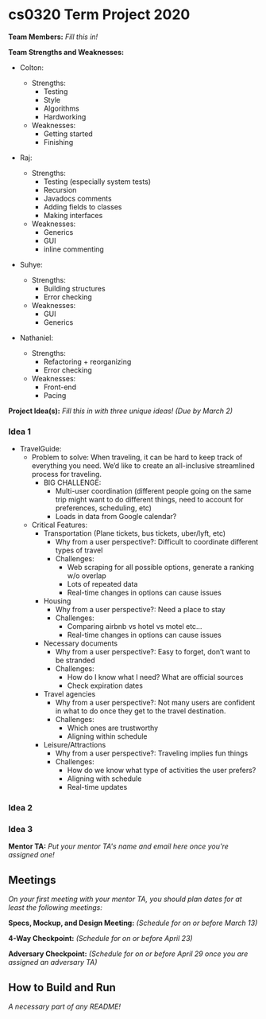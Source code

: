 # cs0320 Term Project 2020

**Team Members:** _Fill this in!_

**Team Strengths and Weaknesses:** 
* Colton:
  * Strengths:
    * Testing
    * Style
    * Algorithms
    * Hardworking
  * Weaknesses:
    * Getting started
    * Finishing
    
* Raj:
  * Strengths:
    * Testing (especially system tests)
    * Recursion
    * Javadocs comments
    * Adding fields to classes
    * Making interfaces
  * Weaknesses:
    * Generics
    * GUI
    * inline commenting
    
* Suhye:
  * Strengths:
    * Building structures
    * Error checking
  * Weaknesses:
    * GUI
    * Generics
    
* Nathaniel:
  * Strengths:
    * Refactoring + reorganizing
    * Error checking
  * Weaknesses:
    * Front-end
    * Pacing
    
**Project Idea(s):** _Fill this in with three unique ideas! (Due by March 2)_
### Idea 1

* TravelGuide:
    * Problem to solve: When traveling, it can be hard to keep track of everything you need. We’d like to create an all-inclusive streamlined process for traveling.
      * BIG CHALLENGE:
         * Multi-user coordination (different people going on the same trip might want to do different things, need to account for preferences, scheduling, etc)
         * Loads in data from Google calendar?
    * Critical Features:
       * Transportation (Plane tickets, bus tickets, uber/lyft, etc)
         * Why from a user perspective?: Difficult to coordinate different types of travel
         * Challenges: 
            * Web scraping for all possible options, generate a ranking w/o overlap
            * Lots of repeated data
            * Real-time changes in options can cause issues
       * Housing
         * Why from a user perspective?: Need a place to stay
         * Challenges:
            * Comparing airbnb vs hotel vs motel etc…
            * Real-time changes in options can cause issues
       * Necessary documents
         * Why from a user perspective?: Easy to forget, don’t want to be stranded
         * Challenges:
            * How do I know what I need? What are official sources
            * Check expiration dates
       * Travel agencies
         * Why from a user perspective?: Not many users are confident in what to do once they get to the travel destination. 
         * Challenges:
            * Which ones are trustworthy
            * Aligning within schedule
       * Leisure/Attractions
         * Why from a user perspective?: Traveling implies fun things 
         * Challenges:
            * How do we know what type of activities the user prefers? 
            * Aligning with schedule
            * Real-time updates


### Idea 2

### Idea 3

**Mentor TA:** _Put your mentor TA's name and email here once you're assigned one!_

## Meetings
_On your first meeting with your mentor TA, you should plan dates for at least the following meetings:_

**Specs, Mockup, and Design Meeting:** _(Schedule for on or before March 13)_

**4-Way Checkpoint:** _(Schedule for on or before April 23)_

**Adversary Checkpoint:** _(Schedule for on or before April 29 once you are assigned an adversary TA)_

## How to Build and Run
_A necessary part of any README!_
